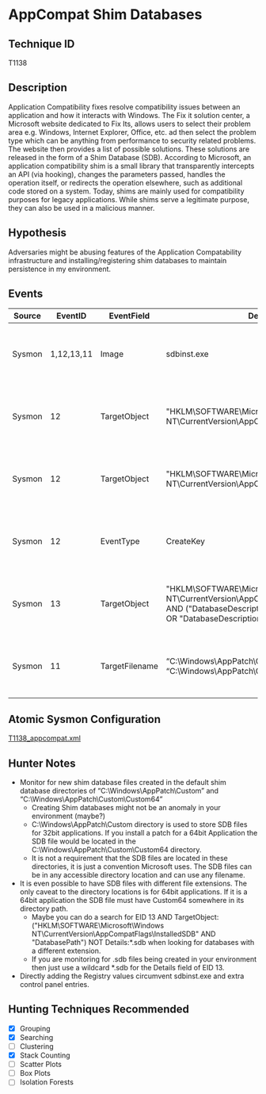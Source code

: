 # AppCompat Shim Databases
## Technique ID
T1138


## Description
Application Compatibility fixes resolve compatibility issues between an application and how it interacts
with Windows. The Fix it solution center, a Microsoft website dedicated to Fix Its, allows users to select
their problem area e.g. Windows, Internet Explorer, Office, etc. ad then select the problem type which
can be anything from performance to security related problems. The website then provides a list of
possible solutions. These solutions are released in the form of a Shim Database (SDB). According to Microsoft, an application compatibility shim is a small library that transparently intercepts an API (via hooking), changes the parameters passed, handles the operation itself, or redirects the operation elsewhere, such as additional code stored on a system. Today, shims are mainly used for compatibility purposes for legacy applications. While shims serve a legitimate purpose, they can also be used in a malicious manner.


## Hypothesis
Adversaries might be abusing features of the Application Compatability infrastructure and installing/registering shim databases to maintain persistence in my environment.


## Events

| Source | EventID | EventField | Details | Reference | 
|--------|---------|-------|---------|-----------| 
| Sysmon | 1,12,13,11 | Image | sdbinst.exe | [Matthew McWhirt, Jon Erickson, DJ Palombo](https://www.fireeye.com/blog/threat-research/2017/05/fin7-shim-databases-persistence.html) |
| Sysmon | 12 | TargetObject | "HKLM\SOFTWARE\Microsoft\Windows NT\CurrentVersion\AppCompatFlags\Custom" | [Matthew McWhirt, Jon Erickson, DJ Palombo](https://www.fireeye.com/blog/threat-research/2017/05/fin7-shim-databases-persistence.html) |
| Sysmon | 12 | TargetObject | "HKLM\SOFTWARE\Microsoft\Windows NT\CurrentVersion\AppCompatFlags\InstalledSDB" | [Matthew McWhirt, Jon Erickson, DJ Palombo](https://www.fireeye.com/blog/threat-research/2017/05/fin7-shim-databases-persistence.html) |
| Sysmon | 12 | EventType | CreateKey | [Matthew McWhirt, Jon Erickson, DJ Palombo](https://www.fireeye.com/blog/threat-research/2017/05/fin7-shim-databases-persistence.html) |
| Sysmon | 13 | TargetObject | "HKLM\SOFTWARE\Microsoft\Windows NT\CurrentVersion\AppCompatFlags\InstalledSDB" AND ("DatabaseDescription" OR "DatabaseType" OR "DatabaseDescription" OR "DatabasePath") | [Matthew McWhirt, Jon Erickson, DJ Palombo](https://www.fireeye.com/blog/threat-research/2017/05/fin7-shim-databases-persistence.html) |
| Sysmon | 11 | TargetFilename | “C:\Windows\AppPatch\Custom” OR “C:\Windows\AppPatch\Custom64” | [Matthew McWhirt, Jon Erickson, DJ Palombo](https://www.fireeye.com/blog/threat-research/2017/05/fin7-shim-databases-persistence.html) |


## Atomic Sysmon Configuration
[T1138_appcompat.xml](https://github.com/Cyb3rWard0g/ThreatHunter-Playbook/blob/master/attack_matrix/windows/sysmon_configs/T1138_appcompat.xml)


## Hunter Notes
* Monitor for new shim database files created in the default shim database directories of “C:\Windows\AppPatch\Custom” and “C:\Windows\AppPatch\Custom\Custom64”
  * Creating Shim databases might not be an anomaly in your environment (maybe?)
  * C:\Windows\AppPatch\Custom directory is used to store SDB files for 32bit applications. If you install a patch for a 64bit Application the SDB file would be located in the
C:\Windows\AppPatch\Custom\Custom64 directory.
  * It is not a requirement that the SDB files are located in these directories, it is just a convention Microsoft uses. The SDB files can be in any accessible directory location and can use any filename.
* It is even possible to have SDB files with different file extensions. The only caveat to the directory locations is for 64bit applications. If it is a 64bit application the SDB file must have Custom64 somewhere in its directory path.
  * Maybe you can do a search for EID 13 AND TargetObject:("HKLM\SOFTWARE\Microsoft\Windows NT\CurrentVersion\AppCompatFlags\InstalledSDB" AND "DatabasePath") NOT Details:*.sdb when looking for databases with a different extension.
  * If you are monitoring for .sdb files being created in your environment then just use a wildcard *.sdb for the Details field of EID 13.
* Directly adding the Registry values circumvent sdbinst.exe and extra control panel entries.


## Hunting Techniques Recommended

- [x] Grouping
- [x] Searching
- [ ] Clustering
- [x] Stack Counting
- [ ] Scatter Plots
- [ ] Box Plots
- [ ] Isolation Forests
